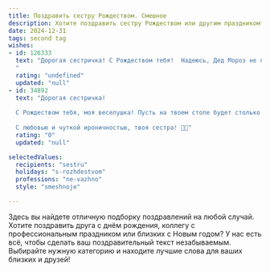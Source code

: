 ```yaml
---
title: Поздравить сестру Рождеством. Смешное
description: Хотите поздравить сестру Рождеством или другим праздником? Наш ИИ создаст незабываемое поздравление, а вы обязательно выделитесь среди других.  
date: 2024-12-31
tags: second tag
wishes:
- id: 126333
  text: "Дорогая сестричка! С Рождеством тебя!  Надеюсь, Дед Мороз не перепутал твой подарок с моими носками,  а если и перепутал —  ну,  теперь у тебя есть запас тёплых носков на случай ядерной зимы!  Пусть под ёлкой тебя ждёт не только счастье, но и куча вкусных печенек (которые, разумеется, ты поделишься со мной!).  С праздником!
  "
  rating: "undefined"
  updated: "null"
- id: 34892
  text: "Дорогая сестричка!
  
  С Рождеством тебя, моя веселушка! Пусть на твоем столе будет столько угощений, что даже Дед Мороз с Санта-Клаусом от зависти под столом притаятся! Желаю, чтобы твоя жизнь была наполнена счастьем и смехом, как пудель — ватрушками! Пусть священное волшебство этого праздника подарит тебе не только чудеса, но и доходы, чтобы ты смогла с легкостью расплатиться за все те уморительные шутки, которые ты мне задолжала!
  
  С любовью и чуткой ироничностью, твоя сестра! 🎄✨"
  rating: "0"
  updated: "null"

selectedValues:
  recipients: "sestru"
  holidays: "s-rozhdestvom"
  professions: "ne-vazhno"
  style: "smeshnoje"

---
```


Здесь вы найдете отличную подборку поздравлений на любой случай. 
Хотите поздравить друга с днём рождения, коллегу с профессиональным праздником или близких с Новым годом? У нас есть всё, чтобы сделать ваш поздравительный текст незабываемым. Выбирайте нужную категорию и находите лучшие слова для ваших близких и друзей!
